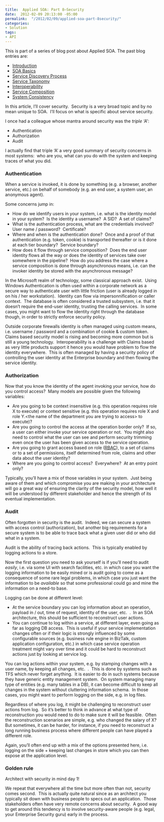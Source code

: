 ```yaml
---
title:  Applied SOA: Part 8–Security
date:  2012-02-09 20:13:00 -05:00
permalink:  "/2012/02/09/applied-soa-part-8security/"
categories:
- Solution
tags:
- API
---
```

<p>This is part of a series of blog post about Applied SOA. The past blog entries are:</p>  <ul>   <li><a href="http://vincentlauzon.wordpress.com/2011/06/17/applied-soa-part-1-introduction/">Introduction</a> </li>    <li><a href="http://vincentlauzon.wordpress.com/2011/11/27/applied-soa-part-2-soa-basics/">SOA Basics</a> </li>    <li><a href="http://vincentlauzon.wordpress.com/2011/11/29/applied-soa-part-3-service-discovery-process/">Service Discovery Process</a> </li>    <li><a href="http://vincentlauzon.wordpress.com/2011/12/09/applied-soa-part-4-service-taxonomy/">Service Taxonomy</a> </li>    <li><a href="http://vincentlauzon.wordpress.com/2011/12/13/applied-soa-part-5-interoperability/">Interoperability</a> </li>    <li><a href="http://vincentlauzon.wordpress.com/2011/12/21/applied-soa-part-6service-composition/">Service Composition</a> </li>    <li><a href="http://vincentlauzon.wordpress.com/2012/01/06/applied-soa-part-7system-consistency/">System Consistency</a> </li> </ul>  <p>In this article, I’ll cover security.&#160; Security is a very broad topic and by no mean unique to SOA.&#160; I’ll focus on what is specific about service security.</p>  <p>I once had a colleague whose mantra around security was the <em>triple ‘A’</em>:</p>  <ul>   <li>Authentication </li>    <li>Authorization </li>    <li>Audit </li> </ul>  <p>I actually find that triple ‘A’ a very good summary of security concerns in most systems:&#160; who are you, what can you do with the system and keeping traces of what you did.</p>  <h3>Authentication</h3>  <p>When a service is invoked, it is done by something (e.g. a browser, another service, etc.) on behalf of somebody (e.g. an end user, a system user, an anonymous agent).</p>  <p>Some concerns jump in:</p>  <ul>   </ul><ul>     <li>How do we identify users in your system, i.e. what is the identity model in your system?&#160; Is the identity a username?&#160; A SID?&#160; A set of claims? </li>      <li>What is the authentication process, what are the credentials involved?&#160; User name / password?&#160; Certificate? </li>      <li>Where and when is the authentication done?&#160; Once and a proof of that authentication (e.g. token, cookie) is transported thereafter or is it done at each tier boundary?&#160; Service boundary? </li>      <li>How does it flow through service composition?&#160; Does the end user identity flows all the way or does the identity of services take over somewhere in the pipeline?&#160; How do you address the case where a service composition is done through asynchronous means, i.e. can the invoker identity be stored with the asynchronous message? </li>   </ul>   <p>In the Microsoft realm of technology, some classical approach exist.&#160; Using Windows Authentication is often used within a corporate network as a secure way to authenticate user with little friction (user is already logged in on his / her workstation).&#160; Identity can flow via impersonnification or caller context.&#160; The database is often considered a trusted subsystem, i.e. that it doesn’t require the end-user identity, trusting the calling services.&#160; In some cases, you might want to flow the identity right through the database though, in order to strictly enforce security policy.</p>  <p>Outside corporate firewalls identity is often managed using custom means, i.e. username / password and a combination of cookie &amp; custom token.&#160; Claims based security model is rising and becoming more common but is still a young technology.&#160; Interoperability is a challenge with Claims based as very little products support it hence you would have problem to flow the identity everywhere.&#160; This is often managed by having a security policy of controlling the user identity at the Enterprise boundary and then flowing the service identity.</p>  <h3>Authorization</h3>  <p>Now that you know the identity of the agent invoking your service, how do you control access?&#160; Many models are possible given the following variables:</p>  <ul>   <li>Are you going to be context insensitive (e.g. this operation requires role X to execute) or context sensitive (e.g. this operation requires role X and role Y.&lt;the name of the department you are trying to access&gt; to execute)? </li>    <li>Are you going to control the access at the operation border only?&#160; If so, a user can either invoke your service operation or not.&#160; You might also need to control what the user can see and perform security trimming even once the user has been given access to the service operation. </li>    <li>Are you going to grant access based on role (<a href="http://en.wikipedia.org/wiki/Role-based_access_control">RBAC</a>), to a set of claims or to a set of permissions, itself determined from role, claims and other data about the user identity? </li>    <li>Where are you going to control access?&#160; Everywhere?&#160; At an entry point only? </li> </ul>  <p>Typically, you’ll have a mix of those variables in your system.&#160; Just being aware of them and which compromise you are making in your architecture will go a great way of ensuring the clarity of the security model, how well it will be understood by different stakeholder and hence the strength of its eventual implementation.</p>  <h3>Audit</h3>  <p>Often forgotten in security is the audit.&#160; Indeed, we can secure a system with access control (authorization), but another big requirements for a secure system is to be able to trace back what a given user did or who did what in a system.</p>  <p>Audit is the ability of tracing back actions.&#160; This is typically enabled by logging actions to a store.</p>  <p>Now the first question you need to ask yourself is if you’ll need to audit <em>easily</em>, i.e. via some UI with search facilities, etc. in which case you want the logging information to be easily mined or is audit going to come as a consequence of some rare legal problems, in which case you just want the information to be <em>available</em> so that some professional could go and mine the information on a need-to base.</p>  <p>Logging can be done at different level:</p>  <ul>   <li>At the service boundary you can log information about an operation, payload in / out, time of request, identity of the user, etc.&#160; .&#160; In an SOA architecture, this should be sufficient to reconstruct user actions.</li>    <li>You can continue to log within a service, at different layer, even going as far as logging DB access.&#160; This is useful if your service implementation changes often or if their logic is strongly influenced by some configurable sources (e.g. business rule engine in BizTalk, custom application configuration, etc.) in which case service operation treatment might vary over time and it could be hard to reconstruct actions just by looking at service log.</li> </ul>  <p>You can log actions within your system, e.g. by stamping changes with a user name, by keeping all changes, etc.&#160; .&#160; This is done by systems such as TFS which never forget anything.&#160; It is easier to do in such systems because they have generic entity management system.&#160; On system managing many type of entities (e.g. many tables in a DB), it can become difficult to keep all changes in the system without cluttering information schema.&#160; In those cases, you might want to perform logging on the side, e.g. in log files.</p>  <p>Regardless of where you log, it might be challenging to reconstruct user actions from log.&#160; So it’s better to think in advance at what type of reconstruction you would need to do to make sure it will be feasible.&#160; Often the reconstruction scenarios are simple, e.g. who changed the salary of X?&#160; But sometimes, it can be harder, for instance, if you need to reconstruct a long running business process where different people can have played a different role.</p>  <p>Again, you’ll often end up with a mix of the options presented here, i.e. logging on the side + keeping last changes in store which you can then expose at the application level.</p>  <h3>Golden rule</h3>  <p>Architect with security in mind day 1!</p>  <p>We repeat that everywhere all the time but more often than not, security comes second.&#160; This is actually quite natural since as an architect you typically sit down with business people to specs out an application.&#160; Those stakeholders often have very remote concerns about security.&#160; A good way to get around this tendency is to involve security-aware people (e.g. legal, your Enterprise Security guru) early in the process.</p>